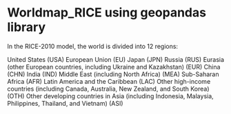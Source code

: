 # Worldmap_RICE using geopandas library

In the RICE-2010 model, the world is divided into 12 regions:

United States (USA)
European Union (EU)
Japan (JPN)
Russia (RUS)
Eurasia (other European countries, including Ukraine and Kazakhstan) (EUR)
China (CHN)
India (IND)
Middle East (including North Africa) (MEA)
Sub-Saharan Africa (AFR)
Latin America and the Caribbean (LAC)
Other high-income countries (including Canada, Australia, New Zealand, and South Korea) (OTH)
Other developing countries in Asia (including Indonesia, Malaysia, Philippines, Thailand, and Vietnam) (ASI)
